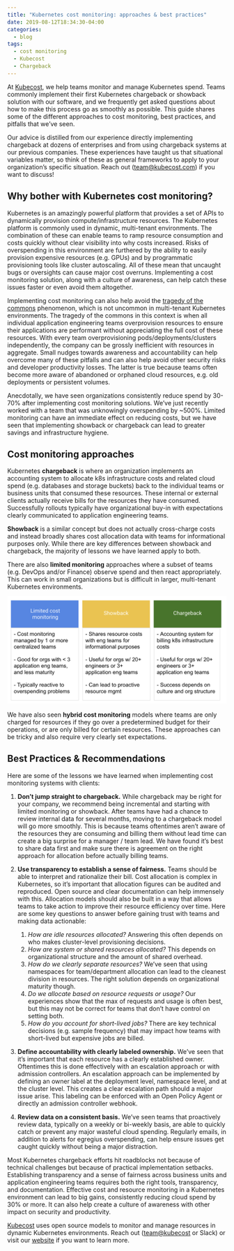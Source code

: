 ```yaml
---
title: "Kubernetes cost monitoring: approaches & best practices"
date: 2019-08-12T18:34:30-04:00
categories:
  - blog
tags:
  - cost monitoring
  - Kubecost
  - Chargeback
---
```


At [Kubecost](http://kubecost.com), we help teams monitor and manage Kubernetes spend. Teams commonly implement their first Kubernetes chargeback or showback solution with our software, and we frequently get asked questions about how to make this process go as smoothly as possible. This guide shares some of the different approaches to cost monitoring, best practices, and pitfalls that we’ve seen. 

Our advice is distilled from our experience directly implementing chargeback at dozens of enterprises and from using chargeback systems at our previous companies. These experiences have taught us that situational variables matter, so think of these as general frameworks to apply to your organization’s specific situation. Reach out (<team@kubecost.com>) if you want to discuss!

## Why bother with Kubernetes cost monitoring?

Kubernetes is an amazingly powerful platform that provides a set of APIs to dynamically provision compute/infrastructure resources. The Kubernetes platform is commonly used in dynamic, multi-tenant environments. The combination of these can enable teams to ramp resource consumption and costs quickly without clear visibility into why costs increased. Risks of overspending in this environment are furthered by the ability to easily provision expensive resources (e.g. GPUs) and by programmatic provisioning tools like cluster autoscaling. All of these mean that uncaught bugs or oversights can cause major cost overruns. Implementing a cost monitoring solution, along with a culture of awareness, can help catch these issues faster or even avoid them altogether.

Implementing cost monitoring can also help avoid the [tragedy of the commons](https://en.wikipedia.org/wiki/Tragedy_of_the_commons) phenomenon, which is not uncommon in multi-tenant Kubernetes environments. The tragedy of the commons in this context is when all individual application engineering teams overprovision resources to ensure their applications are performant without appreciating the full cost of these resources. With every team overprovisioning pods/deployments/clusters independently, the company can be grossly inefficient with resources in aggregate. Small nudges towards awareness and accountability can help overcome many of these pitfalls and can also help avoid other security risks and developer productivity losses. The latter is true because teams often become more aware of abandoned or orphaned cloud resources, e.g. old deployments or persistent volumes. 

Anecdotally, we have seen organizations consistently reduce spend by 30-70% after implementing cost monitoring solutions. We’ve just recently worked with a team that was unknowingly overspending by ~500%. Limited monitoring can have an immediate effect on reducing costs, but we have seen that implementing showback or chargeback can lead to greater savings and infrastructure hygiene. 

## Cost monitoring approaches

Kubernetes **chargeback** is where an organization implements an accounting system to allocate k8s infrastructure costs and related cloud spend (e.g. databases and storage buckets) back to the individual teams or business units that consumed these resources. These internal or external clients actually receive bills for the resources they have consumed. Successfully rollouts typically have organizational buy-in with expectations clearly communicated to application engineering teams. 

**Showback** is a similar concept but does not actually cross-charge costs and instead broadly shares cost allocation data with teams for informational purposes only. While there are key differences between showback and chargeback, the majority of lessons we have learned apply to both.

There are also **limited monitoring** approaches where a subset of teams (e.g. DevOps and/or Finance) observe spend and then react appropriately. This can work in small organizations but is difficult in larger, multi-tenant Kubernetes environments. 

![cost monitoring approaches](/assets/images/cost-monitoring-approaches.png)

We have also seen **hybrid cost monitoring** models where teams are only charged for resources if they go over a predetermined budget for their operations, or are only billed for certain resources. These approaches can be tricky and also require very clearly set expectations.



## Best Practices & Recommendations

Here are some of the lessons we have learned when implementing cost monitoring systems with clients: 

1. **Don’t jump straight to chargeback.** While chargeback may be right for your company, we recommend being incremental and starting with limited monitoring or showback. After teams have had a chance to review internal data for several months, moving to a chargeback model will go more smoothly. This is because teams oftentimes aren’t aware of the resources they are consuming and billing them without lead time can create a big surprise for a manager / team lead. We have found it’s best to share data first and make sure there is agreement on the right approach for allocation before actually billing teams. 

2. **Use transparency to establish a sense of fairness.** Teams should be able to interpret and rationalize their bill. Cost allocation is complex in Kubernetes, so it’s important that allocation figures can be audited and reproduced. Open source and clear documentation can help immensely with this. Allocation models should also be built in a way that allows teams to take action to improve their resource efficiency over time. Here are some key questions to answer before gaining trust with teams and making data actionable:

    1. _How are idle resources allocated?_ Answering this often depends on who makes cluster-level provisioning decisions.  
    2. _How are system or shared resources allocated?_ This depends on organizational structure and the amount of shared overhead.  
    3. _How do we clearly separate resources?_ We’ve seen that using namespaces for team/department allocation can lead to the cleanest division in resources. The right solution depends on organizational maturity though.   
    4. _Do we allocate based on resource requests or usage?_ Our experiences show that the max of requests and usage is often best, but this may not be correct for teams that don’t have control on setting both.
    5. _How do you account for short-lived jobs?_ There are key technical decisions (e.g. sample frequency) that may impact how teams with short-lived but expensive jobs are billed.   

3. **Define accountability with clearly labeled ownership.** We’ve seen that it’s important that each resource has a clearly established owner. Oftentimes this is done effectively with an escalation approach or with admission controllers. An escalation approach can be implemented by defining an owner label at the deployment level, namespace level, and at the cluster level. This creates a clear escalation path should a major issue arise. This labeling can be enforced with an Open Policy Agent or directly an admission controller webhook.

4. **Review data on a consistent basis.** We’ve seen teams that proactively review data, typically on a weekly or bi-weekly basis, are able to quickly catch or prevent any major wasteful cloud spending. Regularly emails, in addition to alerts for egregius overspending, can help ensure issues get caught quickly without being a major distraction.


Most Kubernetes chargeback efforts hit roadblocks not because of technical challenges but because of practical implementation setbacks. Establishing transparency and a sense of fairness across business units and application engineering teams requires both the right tools, transparency, and documentation. Effective cost and resource monitoring in a Kubernetes environment can lead to big gains, consistently reducing cloud spend by 30% or more. It can also help create a culture of awareness with other impact on security and productivity. 

[Kubecost](http://kubecost.com) uses open source models to monitor and manage resources in dynamic Kubernetes environments. Reach out (<team@kubecost> or Slack) or visit our [website](http://kubecost.com) if you want to learn more.


